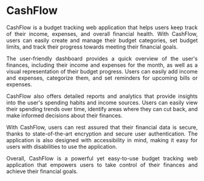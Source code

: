 # CashFlow
<span align="justify">

CashFlow is a budget tracking web application that helps users keep track of their income, expenses, and overall financial health. With CashFlow, users can easily create and manage their budget categories, set budget limits, and track their progress towards meeting their financial goals.

The user-friendly dashboard provides a quick overview of the user's finances, including their income and expenses for the month, as well as a visual representation of their budget progress. Users can easily add income and expenses, categorize them, and set reminders for upcoming bills or expenses.

CashFlow also offers detailed reports and analytics that provide insights into the user's spending habits and income sources. Users can easily view their spending trends over time, identify areas where they can cut back, and make informed decisions about their finances.

With CashFlow, users can rest assured that their financial data is secure, thanks to state-of-the-art encryption and secure user authentication. The application is also designed with accessibility in mind, making it easy for users with disabilities to use the application.

Overall, CashFlow is a powerful yet easy-to-use budget tracking web application that empowers users to take control of their finances and achieve their financial goals.

</span>
